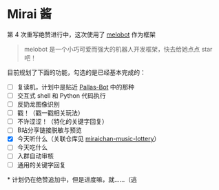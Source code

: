# Mirai 酱

第 4 次重写绝赞进行中，这次使用了 [melobot](https://github.com/Meloland/melobot) 作为框架

> melobot 是一个小巧可爱而强大的机器人开发框架，快去给她点点 star 吧！

目前规划了下面的功能，勾选的是已经基本完成的：

- [ ] 复读机，计划中是贴近 [Pallas-Bot](https://github.com/MistEO/Pallas-Bot) 中的那种
- [ ] 交互式 shell 和 Python 代码执行
- [ ] 反奶龙图像识别
- [ ] 戳！（戳一戳相关玩法）
- [ ] 不许涩涩！（特化的关键字回复）
- [ ] B站分享链接脱敏与预览
- [x] 今天听什么（关联仓库见 [miraichan-music-lottery](https://github.com/NingmengLemon/miraichan-music-lottery)）
- [ ] 今天吃什么
- [ ] 入群自动审核
- [ ] 通用的关键字回复

\* 计划仍在绝赞追加中，但是进度嘛，就……（逃
